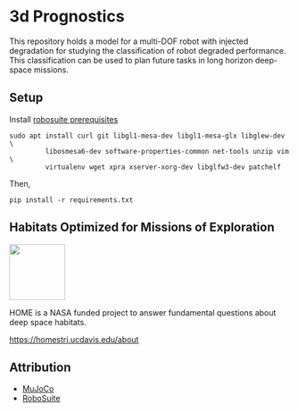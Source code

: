 # 3d Prognostics

This repository holds a model for a multi-DOF robot with injected degradation for studying the
classification of robot degraded performance. This classification can be used to plan future tasks
in long horizon deep-space missions.

## Setup

Install [robosuite prerequisites](https://robosuite.ai/docs/installation.html)

```
sudo apt install curl git libgl1-mesa-dev libgl1-mesa-glx libglew-dev \
         libosmesa6-dev software-properties-common net-tools unzip vim \
         virtualenv wget xpra xserver-xorg-dev libglfw3-dev patchelf
```
Then,
```
pip install -r requirements.txt
```

## Habitats Optimized for Missions of Exploration

<img
src="https://homestri.ucdavis.edu/sites/g/files/dgvnsk5651/files/HOME-Project-Logo---Final-transparent_0.png"
width="100" />

HOME is a NASA funded project to answer fundamental questions about deep space habitats.

<https://homestri.ucdavis.edu/about>

## Attribution

- [MuJoCo](https://mujoco.org/)
- [RoboSuite](https://robosuite.ai/)
